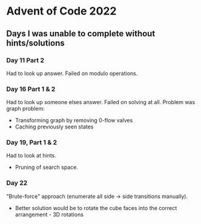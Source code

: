 # Advent of Code 2022

## Days I was unable to complete without hints/solutions

### Day 11 Part 2

Had to look up answer. Failed on modulo operations.

### Day 16 Part 1 & 2

Had to look up someone elses answer. Failed on solving at all.
Problem was graph problem:

-   Transforming graph by removing 0-flow valves
-   Caching previously seen states

### Day 19, Part 1 & 2

Had to look at hints.

-   Pruning of search space.

### Day 22

"Brute-force" approach (enumerate all side -> side transitions manually).

-   Better solution would be to rotate the cube faces into the correct arrangement - 3D rotations

